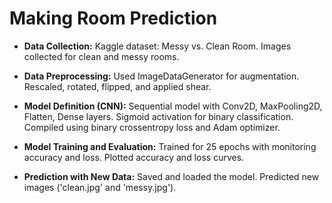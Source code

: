 # Making Room Prediction


- **Data Collection:** Kaggle dataset: Messy vs. Clean Room.
Images collected for clean and messy rooms.

- **Data Preprocessing:** Used ImageDataGenerator for augmentation.
Rescaled, rotated, flipped, and applied shear.

- **Model Definition (CNN):** Sequential model with Conv2D, MaxPooling2D, Flatten, Dense layers.
Sigmoid activation for binary classification.
Compiled using binary crossentropy loss and Adam optimizer.

- **Model Training and Evaluation:** Trained for 25 epochs with monitoring accuracy and loss.
Plotted accuracy and loss curves.

- **Prediction with New Data:** Saved and loaded the model.
Predicted new images ('clean.jpg' and 'messy.jpg').
